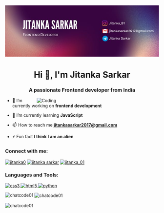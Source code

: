 ![MasterHead](https://github.com/ChatCode01/ChatCode01/blob/main/DEVELOPER.jpg)
<h1 align="center">Hi 👋, I'm Jitanka Sarkar</h1>
<h3 align="center">A passionate Frontend developer from India</h3>
<img align="right" alt="Coding" width="400" src="https://ampron.eu/wp-content/uploads/2019/01/code-developer.gif">



- 🔭 I’m currently working on **frontend development**

- 🌱 I’m currently learning **JavaScript**

- 📫 How to reach me **jitankasarkar2017@gmail.com**

- ⚡ Fun fact **I think I am an alien**

<h3 align="left">Connect with me:</h3>
<p align="left">
<a href="https://twitter.com/jitanka0" target="blank"><img align="center" src="https://cdn-icons-png.flaticon.com/128/733/733579.png" alt="jitanka0" height="35" width="35" /></a>
<a href="https://linkedin.com/in/jitanka sarkar" target="blank"><img align="center" src="https://cdn-icons-png.flaticon.com/128/3536/3536505.png" alt="jitanka sarkar" height="35" width="35" /></a>
<a href="https://instagram.com/jitanka_01" target="blank"><img align="center" src="https://cdn-icons-png.flaticon.com/128/2111/2111463.png" alt="jitanka_01" height="35" width="35" /></a>
</p>

<h3 align="left">Languages and Tools:</h3>
<p align="left"> <a href="https://www.w3schools.com/css/" target="_blank" rel="noreferrer"> <img src="https://cdn-icons-png.flaticon.com/128/732/732190.png" alt="css3" width="40" height="40"/> </a> <a href="https://www.w3.org/html/" target="_blank" rel="noreferrer"> <img src="https://cdn-icons-png.flaticon.com/128/1051/1051277.png" alt="html5" width="40" height="40"/> </a> <a href="https://www.python.org" target="_blank" rel="noreferrer"> <img src="https://cdn-icons-png.flaticon.com/128/5968/5968350.png" alt="python" width="40" height="40"/> </a> </p>

<p><img align="left" src="https://github-readme-stats.vercel.app/api/top-langs?username=chatcode01&show_icons=true&locale=en&layout=compact" alt="chatcode01" /></p>

<p>&nbsp;<img align="center" src="https://github-readme-stats.vercel.app/api?username=chatcode01&show_icons=true&locale=en" alt="chatcode01" /></p>

<p><img align="center" src="https://github-readme-streak-stats.herokuapp.com/?user=chatcode01&" alt="chatcode01" /></p>


